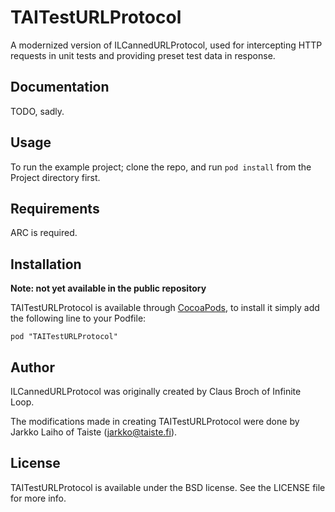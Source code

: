 # TAITestURLProtocol

A modernized version of ILCannedURLProtocol, used for intercepting HTTP requests in unit tests and providing preset test data in response.

## Documentation

TODO, sadly.

## Usage

To run the example project; clone the repo, and run `pod install` from the Project directory first.

## Requirements

ARC is required.

## Installation

**Note: not yet available in the public repository**

TAITestURLProtocol is available through [CocoaPods](http://cocoapods.org), to install
it simply add the following line to your Podfile:

    pod "TAITestURLProtocol"

## Author

ILCannedURLProtocol was originally created by Claus Broch of Infinite Loop.

The modifications made in creating TAITestURLProtocol were done by Jarkko Laiho of Taiste (jarkko@taiste.fi).

## License

TAITestURLProtocol is available under the BSD license. See the LICENSE file for more info.

